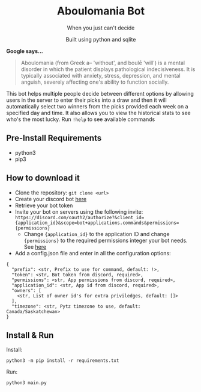 <h1 align="center">Aboulomania Bot</h1>
<p align="center">When you just can't decide</p>
<p align="center">Built using python and sqlite</p>

**Google says...**
> Aboulomania (from Greek a– 'without', and boulē 'will') is a mental
> disorder in which the patient displays pathological indecisiveness. It
> is typically associated with anxiety, stress, depression, and mental
> anguish, severely affecting one's ability to function socially.

This bot helps multiple people decide between different options by
allowing users in the server to enter their picks into a draw and then
it will automatically select two winners from the picks provided each
week on a specified day and time. It also allows you to view the
historical stats to see who's the most lucky. Run `!help` to see
available commands

## Pre-Install Requirements

* python3
* pip3

## How to download it

* Clone the repository: `git clone <url>`
* Create your discord bot [here](https://discord.com/developers/applications)
* Retrieve your bot token
* Invite your bot on servers using the following invite:
  `https://discord.com/oauth2/authorize?&client_id={application_id}&scope=bot+applications.commands&permissions={permissions}`
  * Change `{application_id}` to the application ID and change `{permissions}` to the required permissions integer
    your bot needs. See [here](https://discord.com/developers/applications/{application_id}/bot)
* Add a config.json file and enter in all the configuration options:
```
{
  "prefix": <str, Prefix to use for command, default: !>,
  "token": <str, Bot token from discord, required>,
  "permissions": <str, App permissions from discord, required>,
  "application_id": <str, App id from discord, required>,
  "owners": [
    <str, List of owner id's for extra priviledges, default: []>
  ],
  "timezone": <str, Pytz timezone to use, default: Canada/Saskatchewan>
}
```

## Install & Run

Install:
```
python3 -m pip install -r requirements.txt
```
Run:
```
python3 main.py
```
